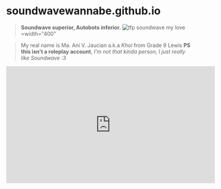 # soundwavewannabe.github.io
> **Soundwave superior, Autobots inferior.**
![tfp soundwave my love](static.wikia.nocookie.net%2Ftransformers%2Fimages%2Fd%2Fda%2FProject_Predacon_screenshot_83.jpg)=width="400"





> My real name is Ma. Ani V. Jaucian a.k.a *Khoi* from Grade 9 Lewis
**PS this isn't a roleplay account**, *I'm not that kinda person, I just really like Soundwave :3*



<iframe width="560" height="315" src="https://www.youtube.com/embed/BBJa32lCaaY" title="YouTube video player" frameborder="0" allow="accelerometer; autoplay; clipboard-write; encrypted-media; gyroscope; picture-in-picture" allowfullscreen></iframe>

